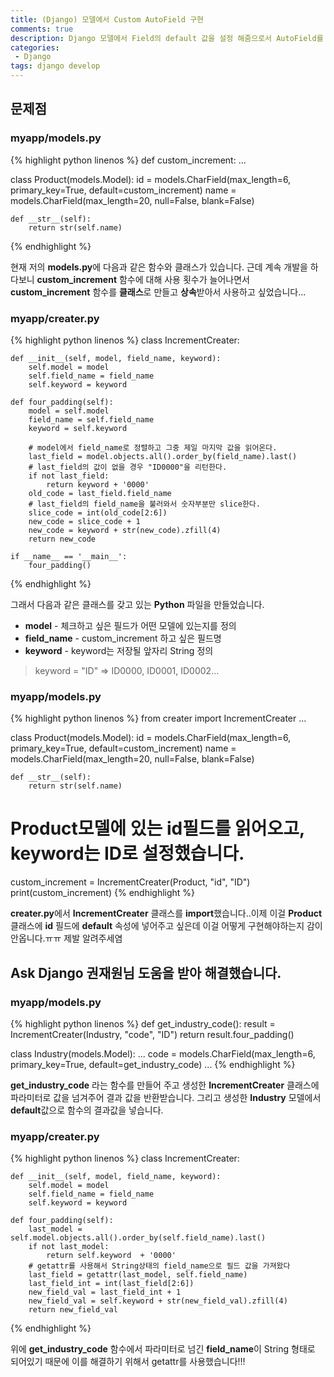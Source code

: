 ```yaml
---
title: (Django) 모델에서 Custom AutoField 구현
comments: true
description: Django 모델에서 Field의 default 값을 설정 해줌으로서 AutoField를 구현하는 과정에서 생긴 문제 및 질문과 해결 방벙에 대한 포스팅입니다.
categories:
 - Django
tags: django develop 
---
```


## 문제점

### myapp/models.py

{% highlight python linenos %}
def custom_increment:
	...

class Product(models.Model):
    id     = models.CharField(max_length=6, primary_key=True, default=custom_increment)
    name   = models.CharField(max_length=20, null=False, blank=False)

    def __str__(self):
        return str(self.name)
{% endhighlight %}

현재 저의 **models.py**에 다음과 같은 함수와 클래스가 있습니다. 근데 계속 개발을 하다보니 **custom_increment** 함수에 대해 사용 횟수가 늘어나면서 **custom_increment** 함수를 **클래스**로 만들고 **상속**받아서 사용하고 싶었습니다...

### myapp/creater.py

{% highlight python linenos %}
class IncrementCreater:

    def __init__(self, model, field_name, keyword):
        self.model = model
        self.field_name = field_name
        self.keyword = keyword

    def four_padding(self):
        model = self.model
        field_name = self.field_name
        keyword = self.keyword

        # model에서 field_name로 정렬하고 그중 제일 마지막 값을 읽어온다.
        last_field = model.objects.all().order_by(field_name).last()
        # last_field의 값이 없을 경우 "ID0000"을 리턴한다.
        if not last_field:
            return keyword + '0000'
        old_code = last_field.field_name
        # last_field의 field_name을 불러와서 숫자부분만 slice한다.
        slice_code = int(old_code[2:6])
        new_code = slice_code + 1
        new_code = keyword + str(new_code).zfill(4)
        return new_code

    if __name__ == '__main__':
        four_padding()
{% endhighlight %}

그래서 다음과 같은 클래스를 갖고 있는 **Python** 파일을 만들었습니다.

- **model** - 체크하고 싶은 필드가 어떤 모델에 있는지를 정의
- **field_name** - custom_increment 하고 싶은 필드명
- **keyword** - keyword는 저장될 앞자리 String 정의
> keyword = "ID" => ID0000, ID0001, ID0002...

### myapp/models.py
{% highlight python linenos %}
from creater import IncrementCreater
...

class Product(models.Model):
    id     = models.CharField(max_length=6, primary_key=True, default=custom_increment)
    name   = models.CharField(max_length=20, null=False, blank=False)

    def __str__(self):
        return str(self.name)
# Product모델에 있는 id필드를 읽어오고, keyword는 ID로 설정했습니다.
custom_increment = IncrementCreater(Product, "id", "ID")
print(custom_increment)
{% endhighlight %}

**creater.py**에서 **IncrementCreater** 클래스를 **import**했습니다..이제 이걸 **Product** 클래스에 **id** 필드에 **default** 속성에 넣어주고 싶은데 이걸 어떻게 구현해야하는지 감이안옵니다.ㅠㅠ 제발 알려주세염

## Ask Django 권재원님 도움을 받아 해결했습니다.

### myapp/models.py
{% highlight python linenos %}
def get_industry_code():
    result = IncrementCreater(Industry, "code", "ID")
    return result.four_padding()

class Industry(models.Model):
...
    code     = models.CharField(max_length=6, primary_key=True, default=get_industry_code)
...
{% endhighlight %}

**get_industry_code** 라는 함수를 만들어 주고 생성한 **IncrementCreater** 클래스에 파라미터로 값을 넘겨주어 결과 값을 반환받습니다. 그리고 생성한 **Industry** 모델에서 **default**값으로 함수의 결과값을 넣습니다. 

### myapp/creater.py

{% highlight python linenos %}
class IncrementCreater:

    def __init__(self, model, field_name, keyword):
        self.model = model
        self.field_name = field_name
        self.keyword = keyword

    def four_padding(self):
        last_model = self.model.objects.all().order_by(self.field_name).last()
        if not last_model:
            return self.keyword  + '0000'
        # getattr를 사용해서 String상태의 field_name으로 필드 값을 가져왔다
        last_field = getattr(last_model, self.field_name)
        last_field_int = int(last_field[2:6])
        new_field_val = last_field_int + 1
        new_field_val = self.keyword + str(new_field_val).zfill(4)
        return new_field_val
{% endhighlight %}

위에 **get_industry_code** 함수에서 파라미터로 넘긴 **field_name**이 String 형태로 되어있기 때문에 이를 해결하기 위해서 getattr를 사용했습니다!!!






















